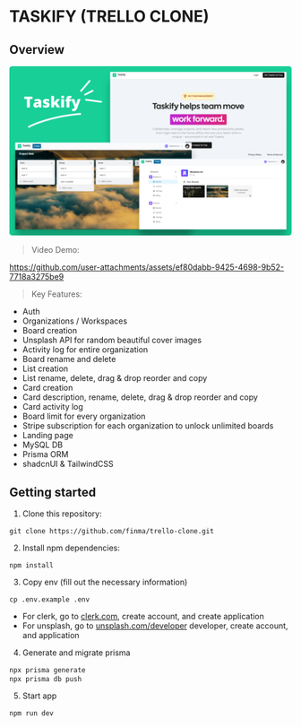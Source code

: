 # TASKIFY (TRELLO CLONE)

## Overview

<img src='./public/taskify-mockup.png' />

> Video Demo:

https://github.com/user-attachments/assets/ef80dabb-9425-4698-9b52-7718a3275be9

> Key Features:

- Auth
- Organizations / Workspaces
- Board creation
- Unsplash API for random beautiful cover images
- Activity log for entire organization
- Board rename and delete
- List creation
- List rename, delete, drag & drop reorder and copy
- Card creation
- Card description, rename, delete, drag & drop reorder and copy
- Card activity log
- Board limit for every organization
- Stripe subscription for each organization to unlock unlimited boards
- Landing page
- MySQL DB
- Prisma ORM
- shadcnUI & TailwindCSS

## Getting started

1. Clone this repository:

```
git clone https://github.com/finma/trello-clone.git
```

2. Install npm dependencies:

```
npm install
```

3. Copy env (fill out the necessary information)

```
cp .env.example .env
```

- For clerk, go to [clerk.com](https://clerk.com/), create account, and create application
- For unsplash, go to [unsplash.com/developer](https://unsplash.com/developers) developer, create account, and application

4. Generate and migrate prisma

```
npx prisma generate
npx prisma db push
```

5. Start app

```
npm run dev
```
